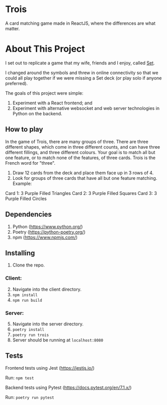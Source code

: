 # Trois
A card matching game made in ReactJS, where the differences are what matter.

# About This Project
I set out to replicate a game that my wife, friends and I enjoy, called [Set](https://www.playmonster.com/product/set/).

I changed around the symbols and threw in online connectivity so that we could all play together if we were missing a Set deck (or play solo if anyone preferred).

The goals of this project were simple:
1. Experiment with a React frontend; and
2. Experiment with alternative websocket and web server technologies in Python on the backend.

## How to play
In the game of Trois, there are many groups of three. There are three different shapes, which come in three different counts, and can have three different fillings, and three different colours. Your goal is to match all but one feature, or to match none of the features, of three cards. Trois is the French word for "three".

1. Draw 12 cards from the deck and place them face up in 3 rows of 4.
2. Look for groups of three cards that have all but one feature matching. Example:

  Card 1: 3 Purple Filled Triangles
  Card 2: 3 Purple Filled Squares
  Card 3: 3 Purple Filled Circles

## Dependencies
1. Python (https://www.python.org/)
2. Poetry (https://python-poetry.org/)
3. npm (https://www.npmjs.com/)

## Installing
1. Clone the repo.

### Client:
2. Navigate into the client directory.
3. `npm install`
4. `npm run build`

### Server:
5. Navigate into the server directory.
6. `poetry install`
7. `poetry run trois`
8. Server should be running at `localhost:8080`

## Tests
Frontend tests using Jest (https://jestjs.io/)

Run: `npm test`

Backend tests using Pytest (https://docs.pytest.org/en/7.1.x/)

Run: `poetry run pytest`